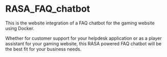 # RASA_FAQ_chatbot
This is the website integration of a FAQ chatbot for the gaming website using Docker.

Whether for customer support for your helpdesk application or as a player assistant for your gaming website, this RASA powered FAQ chatbot will be the best fit for your business needs.


